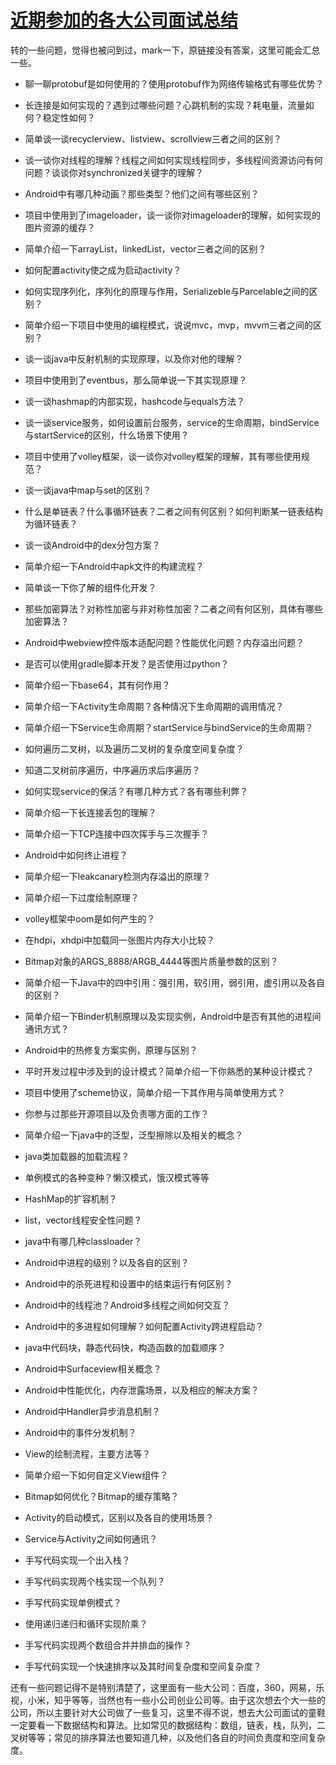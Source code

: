 # [近期参加的各大公司面试总结](http://blog.csdn.net/qq_23547831/article/details/52343837)

转的一些问题，觉得也被问到过，mark一下，原链接没有答案，这里可能会汇总一些。

* 聊一聊protobuf是如何使用的？使用protobuf作为网络传输格式有哪些优势？

* 长连接是如何实现的？遇到过哪些问题？心跳机制的实现？耗电量，流量如何？稳定性如何？

* 简单谈一谈recyclerview、listview、scrollview三者之间的区别？

* 谈一谈你对线程的理解？线程之间如何实现线程同步，多线程间资源访问有何问题？谈谈你对synchronized关键字的理解？

* Android中有哪几种动画？那些类型？他们之间有哪些区别？

* 项目中使用到了imageloader，谈一谈你对imageloader的理解，如何实现的图片资源的缓存？

* 简单介绍一下arrayList，linkedList，vector三者之间的区别？

* 如何配置activity使之成为启动activity？

* 如何实现序列化，序列化的原理与作用，Serializeble与Parcelable之间的区别？

* 简单介绍一下项目中使用的编程模式，说说mvc，mvp，mvvm三者之间的区别？

* 谈一谈java中反射机制的实现原理，以及你对他的理解？

* 项目中使用到了eventbus，那么简单说一下其实现原理？

* 谈一谈hashmap的内部实现，hashcode与equals方法？

* 谈一谈service服务，如何设置前台服务，service的生命周期，bindService与startService的区别，什么场景下使用？

* 项目中使用了volley框架，谈一谈你对volley框架的理解，其有哪些使用规范？

* 谈一谈java中map与set的区别？

* 什么是单链表？什么事循环链表？二者之间有何区别？如何判断某一链表结构为循环链表？

* 谈一谈Android中的dex分包方案？

* 简单介绍一下Android中apk文件的构建流程？

* 简单谈一下你了解的组件化开发？

* 那些加密算法？对称性加密与非对称性加密？二者之间有何区别，具体有哪些加密算法？

* Android中webview控件版本适配问题？性能优化问题？内存溢出问题？

* 是否可以使用gradle脚本开发？是否使用过python？

* 简单介绍一下base64，其有何作用？

* 简单介绍一下Activity生命周期？各种情况下生命周期的调用情况？

* 简单介绍一下Service生命周期？startService与bindService的生命周期？

* 如何遍历二叉树，以及遍历二叉树的复杂度空间复杂度？

* 知道二叉树前序遍历，中序遍历求后序遍历？

* 如何实现service的保活？有哪几种方式？各有哪些利弊？

* 简单介绍一下长连接丢包的理解？

* 简单介绍一下TCP连接中四次挥手与三次握手？

* Android中如何终止进程？

* 简单介绍一下leakcanary检测内存溢出的原理？

* 简单介绍一下过度绘制原理？

* volley框架中oom是如何产生的？

* 在hdpi，xhdpi中加载同一张图片内存大小比较？

* Bitmap对象的ARGS\_8888/ARGB\_4444等图片质量参数的区别？

* 简单介绍一下Java中的四中引用：强引用，软引用，弱引用，虚引用以及各自的区别？

* 简单介绍一下Binder机制原理以及实现实例，Android中是否有其他的进程间通讯方式？

* Android中的热修复方案实例，原理与区别？

* 平时开发过程中涉及到的设计模式？简单介绍一下你熟悉的某种设计模式？

* 项目中使用了scheme协议，简单介绍一下其作用与简单使用方式？

* 你参与过那些开源项目以及负责哪方面的工作？

* 简单介绍一下java中的泛型，泛型擦除以及相关的概念？

* java类加载器的加载流程？

* 单例模式的各种变种？懒汉模式，饿汉模式等等

* HashMap的扩容机制？

* list，vector线程安全性问题？

* java中有哪几种classloader？

* Android中进程的级别？以及各自的区别？

* Android中的杀死进程和设置中的结束运行有何区别？

* Android中的线程池？Android多线程之间如何交互？

* Android中的多进程如何理解？如何配置Activity跨进程启动？

* java中代码块，静态代码快，构造函数的加载顺序？

* Android中Surfaceview相关概念？

* Android中性能优化，内存泄露场景，以及相应的解决方案？

* Android中Handler异步消息机制？

* Android中的事件分发机制？

* View的绘制流程，主要方法等？

* 简单介绍一下如何自定义View组件？

* Bitmap如何优化？Bitmap的缓存策略？

* Activity的启动模式，区别以及各自的使用场景？

* Service与Activity之间如何通讯？

* 手写代码实现一个出入栈？

* 手写代码实现两个栈实现一个队列？

* 手写代码实现单例模式？

* 使用递归递归和循环实现阶乘？

* 手写代码实现两个数组合并并排血的操作？

* 手写代码实现一个快速排序以及其时间复杂度和空间复杂度？

还有一些问题记得不是特别清楚了，这里面有一些大公司：百度，360，网易，乐视，小米，知乎等等，当然也有一些小公司创业公司等。由于这次想去个大一些的公司，所以主要针对大公司做了一些复习，这里不得不说，想去大公司面试的童鞋一定要看一下数据结构和算法。比如常见的数据结构：数组，链表，栈，队列，二叉树等等；常见的排序算法也要知道几种，以及他们各自的时间负责度和空间复杂度。


